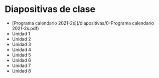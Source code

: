 # Diapositivas de clase
- [Programa calendario 2021-2s](/diapositivas/0-Programa calendario 2021-2s.pdf)
- Unidad 1
- Unidad 2
- Unidad 3
- Unidad 4
- Unidad 5
- Unidad 6
- Unidad 7
- Unidad 8
